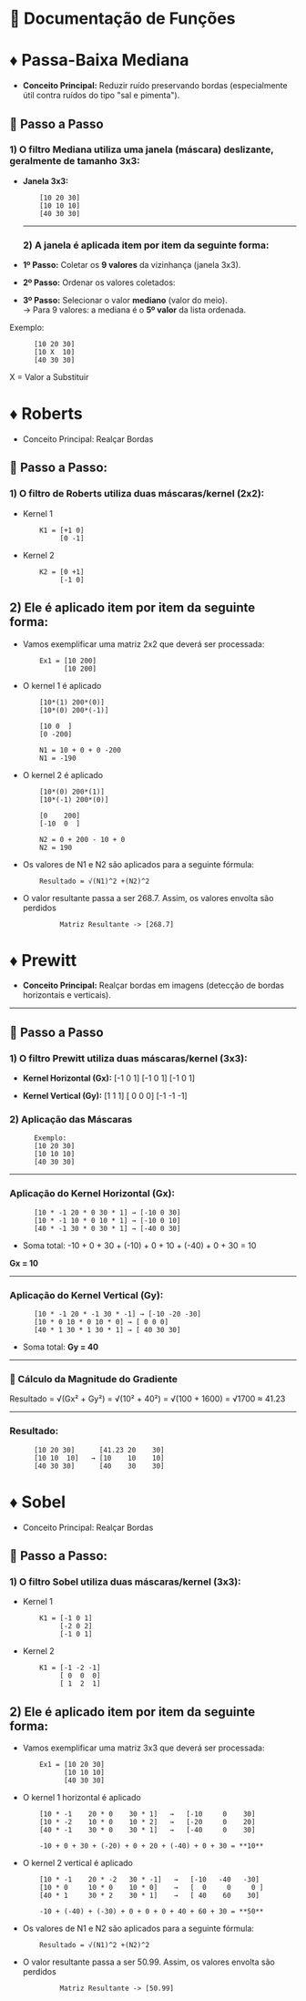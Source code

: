 # 📒 Documentação de Funções

# ♦ Passa-Baixa Mediana
- **Conceito Principal:** Reduzir ruído preservando bordas (especialmente útil contra ruídos do tipo "sal e pimenta").

## 🥾 Passo a Passo

### 1) O filtro Mediana utiliza uma **janela (máscara)** deslizante, geralmente de tamanho **3x3**:

- **Janela 3x3:**

          [10 20 30]
          [10 10 10]
          [40 30 30]
  ---
  ### 2) A janela é aplicada item por item da seguinte forma:

- **1º Passo:** Coletar os **9 valores** da vizinhança (janela 3x3).
  
- **2º Passo:** Ordenar os valores coletados:


- **3º Passo:** Selecionar o valor **mediano** (valor do meio).  
  → Para 9 valores: a mediana é o **5º valor** da lista ordenada.

Exemplo:

          [10 20 30]
          [10 X  10]
          [40 30 30]
          
X = Valor a Substituir
          
# ♦ Roberts
- Conceito Principal: Realçar Bordas
## 🥾 Passo a Passo:
### 1) O filtro de Roberts utiliza duas máscaras/kernel (2x2):

- Kernel 1

          K1 = [+1 0]
               [0 -1]

- Kernel 2

          K2 = [0 +1]
               [-1 0]

## 2) Ele é aplicado item por item da seguinte forma:

- Vamos exemplificar uma matriz 2x2 que deverá ser processada:

          Ex1 = [10 200]
                [10 200]

- O kernel 1 é aplicado

          [10*(1) 200*(0)]
          [10*(0) 200*(-1)]
          
          [10 0  ]
          [0 -200]

          N1 = 10 + 0 + 0 -200
          N1 = -190

- O kernel 2 é aplicado

          [10*(0) 200*(1)]
          [10*(-1) 200*(0)]
          
          [0    200]
          [-10  0  ]

          N2 = 0 + 200 - 10 + 0
          N2 = 190

- Os valores de N1 e N2 são aplicados para a seguinte fórmula:

          Resultado = √(N1)^2 +(N2)^2

- O valor resultante passa a ser 268.7. Assim, os valores envolta são perdidos

               Matriz Resultante -> [268.7]


# ♦ Prewitt
- **Conceito Principal:** Realçar bordas em imagens (detecção de bordas horizontais e verticais).

---

## 🥾 Passo a Passo

### 1) O filtro Prewitt utiliza duas máscaras/kernel (3x3):

- **Kernel Horizontal (Gx):**
          [-1 0 1]
          [-1 0 1]
          [-1 0 1]

- **Kernel Vertical (Gy):**
          [1   1  1]
          [ 0  0  0]
          [-1 -1 -1]
  
### 2) Aplicação das Máscaras
          Exemplo:
          [10 20 30]
          [10 10 10]
          [40 30 30]
          
---

### Aplicação do Kernel Horizontal (Gx):
          [10 * -1 20 * 0 30 * 1] → [-10 0 30]
          [10 * -1 10 * 0 10 * 1] → [-10 0 10]
          [40 * -1 30 * 0 30 * 1] → [-40 0 30]

- Soma total:
-10 + 0 + 30 + (-10) + 0 + 10 + (-40) + 0 + 30 = 10

**Gx = 10**

---

### Aplicação do Kernel Vertical (Gy):
          [10 * -1 20 * -1 30 * -1] → [-10 -20 -30]
          [10 * 0 10 * 0 10 * 0] → [ 0 0 0]
          [40 * 1 30 * 1 30 * 1] → [ 40 30 30]

- Soma total:
  **Gy = 40**

---

### 🧮 Cálculo da Magnitude do Gradiente
Resultado = √(Gx² + Gy²)
= √(10² + 40²)
= √(100 + 1600)
= √1700 ≈ 41.23

---
### Resultado:
          [10 20 30]      [41.23 20    30]
          [10 10  10]   → [10    10    10]
          [40 30 30]      [40    30    30]


# ♦ Sobel

- Conceito Principal: Realçar Bordas
## 🥾 Passo a Passo:
### 1) O filtro Sobel utiliza duas máscaras/kernel (3x3):

- Kernel 1

          K1 = [-1 0 1]
               [-2 0 2]
               [-1 0 1]

- Kernel 2

          K1 = [-1 -2 -1]
               [ 0  0  0]
               [ 1  2  1]

## 2) Ele é aplicado item por item da seguinte forma:

- Vamos exemplificar uma matriz 3x3 que deverá ser processada:

          Ex1 = [10 20 30]
                [10 10 10]
                [40 30 30]

- O kernel 1 horizontal é aplicado

          [10 * -1    20 * 0    30 * 1]   →   [-10     0    30]
          [10 * -2    10 * 0    10 * 2]   →   [-20     0    20]
          [40 * -1    30 * 0    30 * 1]   →   [-40     0    30]

          -10 + 0 + 30 + (-20) + 0 + 20 + (-40) + 0 + 30 = **10**


- O kernel 2 vertical é aplicado

          [10 * -1    20 * -2   30 * -1]   →   [-10   -40   -30]
          [10 * 0     10 * 0    10 * 0]    →   [  0     0     0 ]
          [40 * 1     30 * 2    30 * 1]    →   [ 40    60    30]

          -10 + (-40) + (-30) + 0 + 0 + 0 + 40 + 60 + 30 = **50**


- Os valores de N1 e N2 são aplicados para a seguinte fórmula:

          Resultado = √(N1)^2 +(N2)^2

- O valor resultante passa a ser 50.99. Assim, os valores envolta são perdidos

               Matriz Resultante -> [50.99]




